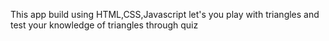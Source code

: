 This app build using HTML,CSS,Javascript let's you play with triangles and test your knowledge of triangles through quiz